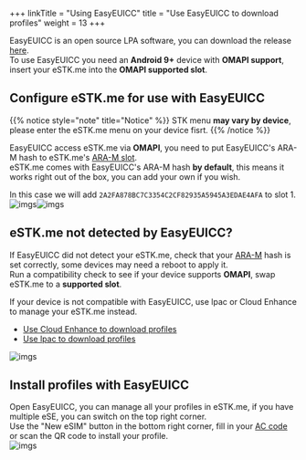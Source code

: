 +++
linkTitle = "Using EasyEUICC"
title = "Use EasyEUICC to download profiles"
weight = 13
+++

EasyEUICC is an open source LPA software, you can download the release [here](https://gitea.angry.im/PeterCxy/OpenEUICC/releases).  
To use EasyEUICC you need an **Android 9+** device with **OMAPI support**, insert your eSTK.me into the **OMAPI supported slot**.

## Configure eSTK.me for use with EasyEUICC

{{% notice style="note" title="Notice" %}}
STK menu **may vary by device**, please enter the eSTK.me menu on your device fisrt.
{{% /notice %}}

EasyEUICC access eSTK.me via **OMAPI**, you need to put EasyEUICC's ARA-M hash to eSTK.me's [ARA-M slot](/stk/settings/ara-m).  
eSTK.me comes with EasyEUICC's ARA-M hash **by default**, this means it works right out of the box, you can add your own if you wish.  

In this case we will add `2A2FA878BC7C3354C2CF82935A5945A3EDAE4AFA` to slot 1.  
![imgs](01.png?height=30vh&classes=inline)![imgs](02.png?height=30vh&classes=inline)  

## eSTK.me not detected by EasyEUICC?

If EasyEUICC did not detect your eSTK.me, check that your [ARA-M](/stk/settings/ara-m) hash is set correctly, some devices may need a reboot to apply it.  
Run a compatibility check to see if your device supports **OMAPI**, swap eSTK.me to a **supported slot**.  

If your device is not compatible with EasyEUICC, use lpac or Cloud Enhance to manage your eSTK.me instead.  

- [Use Cloud Enhance to download profiles](/manual/download/cloud-enhance)
- [Use lpac to download profiles](/manual/download/lpac)

![imgs](03.png?classes=inline)  

## Install profiles with EasyEUICC

Open EasyEUICC, you can manage all your profiles in eSTK.me, if you have multiple eSE, you can switch on the top right corner.  
Use the "New eSIM" button in the bottom right corner, fill in your [AC code](/manual/activation-code) or scan the QR code to install your profile.  
![imgs](04.png?classes=inline)
